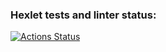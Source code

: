 ### Hexlet tests and linter status:
[![Actions Status](https://github.com/KalitaIvan/layout-designer-project-58/actions/workflows/hexlet-check.yml/badge.svg)](https://github.com/KalitaIvan/layout-designer-project-58/actions)